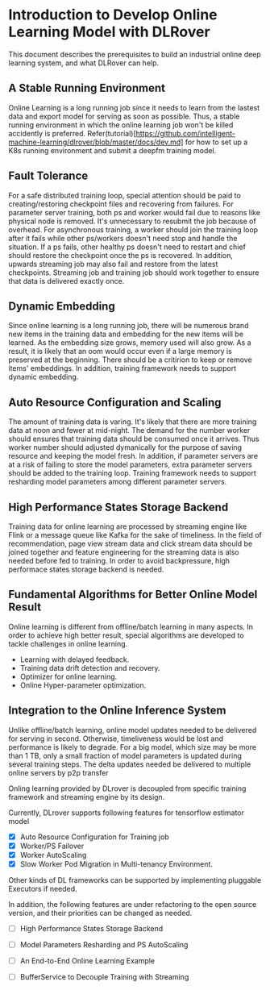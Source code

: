 
# Introduction to Develop Online Learning Model with DLRover
This document describes the prerequisites to build an industrial online deep learning system, and what DLRover can help.

## A Stable Running Environment
Online Learning is a long running job since it needs to learn from the lastest data and export model for serving as soon as possible.
Thus, a stable running environment in which the online learning job won't be killed accidently is preferred. 
Refer(tutorial)[https://github.com/intelligent-machine-learning/dlrover/blob/master/docs/dev.md] for how to set up a K8s running environment and submit a deepfm training model.

## Fault Tolerance
For a safe distributed training loop, special attention should be paid to creating/restoring checkpoint files and recovering from failures.
For parameter server training, both ps and worker would fail due to reasons like physical node is removed. It's unnecessary to resubmit the job because of overhead.
For asynchronous training, a worker should join the training loop after it fails while other ps/workers doesn't need stop and handle the situation.
If a ps fails, other healthy ps doesn't need to restart and chief should restore the checkpoint once the ps is recovered.
In addition, upwards streaming job may also fail and restore from the latest checkpoints. Streaming job and training job should work together to ensure that data is delivered exactly once.

## Dynamic Embedding 
Since online learning is a long running job, there will be numerous brand new items in the training data and embedding for the new items will be learned.
As the embedding size grows, memory used will also grow. As a result, it is likely that an oom would occur even if a large memory is preserved at the beginning.
There should be a critirion to keep or remove items' embeddings. In addition, training framework needs to support dynamic embedding.

## Auto Resource Configuration and Scaling 
The amount of training data is varing. It's likely that there are more training data at noon and fewer at mid-night. The demand for the number worker should ensures that training data should be consumed once it arrives. Thus worker number should adjusted dymanically for the purpose of saving resource and keeping the model fresh.
In addition, if parameter servers are at a risk of failing to store the model parameters, extra parameter servers should be added to the training loop. Training framework needs to support resharding model parameters among different parameter servers.

## High Performance States Storage Backend
Training data for online learning are processed by streaming engine like Flink or a message queue like Kafka for the sake of timeliness. In the field of recommendation, 
page view stream data and click stream data should be joined together and feature engineering for the streaming data is also needed before fed to training. In order to avoid backpressure, high performace states storage backend is needed.

## Fundamental Algorithms for Better Online Model Result

Online learning is different from offline/batch learning in many aspects. In order to achieve high better result,  special algorithms are developed to tackle challenges in online learning.

- Learning with delayed feedback.
- Training data drift detection and recovery.
- Optimizer for online learning.
- Online Hyper-parameter optimization.

## Integration to the Online Inference System

Unlike offline/batch learning, online model updates needed to be delivered for serving in second. Otherwise, timeliveness would be lost and performance is likely to degrade. For a big model, which size may be more than 1 TB, only a small fraction of model parameters is updated during several training steps. The delta updates needed be delivered to multiple online servers by p2p transfer


Onling learning provided by DLrover is decoupled from specific training framework and streaming engine by its design.

Currently, DLrover supports following features for tensorflow estimator model

- [x] Auto Resource Configuration for Training job
- [x] Worker/PS Failover
- [x] Worker AutoScaling 
- [x] Slow Worker Pod Migration in Multi-tenancy Environment.

Other kinds of DL frameworks can be supported by implementing pluggable Executors if needed.


In addition, the following features are under refactoring to the open source version, and their priorities can be changed as needed.
- [ ] High Performance States Storage Backend
- [ ] Model Parameters Resharding and PS AutoScaling  
- [ ] An End-to-End Online Learning Example 
- [ ] BufferService to Decouple Training with Streaming








